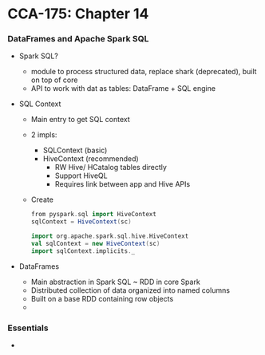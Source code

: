 # CCA-175: Chapter 14

### DataFrames and Apache Spark SQL

- Spark SQL?

  - module to process structured data, replace shark (deprecated), built on top of core
  - API to work with dat as tables: DataFrame + SQL engine

- SQL Context

  - Main entry to get SQL context

  - 2 impls: 

    - SQLContext (basic) 
    - HiveContext (recommended)
      - RW Hive/ HCatalog tables directly
      - Support HiveQL
      - Requires link between app and Hive APIs

  - Create

    ```scala
    from pyspark.sql import HiveContext
    sqlContext = HiveContext(sc)
    
    import org.apache.spark.sql.hive.HiveContext
    val sqlContext = new HiveContext(sc)
    import sqlContext.implicits._
    ```

- DataFrames

  - Main abstraction in Spark SQL ~ RDD in core Spark
  - Distributed collection of data organized into named columns
  - Built on a base RDD containing row objects
  - 

### Essentials

- ​